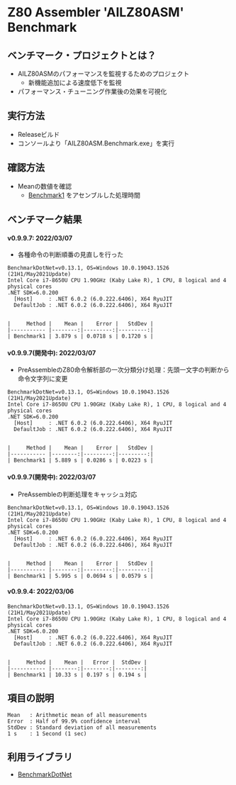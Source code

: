 # Z80 Assembler 'AILZ80ASM' Benchmark

## ベンチマーク・プロジェクトとは？
- AILZ80ASMのパフォーマンスを監視するためのプロジェクト
  - 新機能追加による速度低下を監視
- パフォーマンス・チューニング作業後の効果を可視化

## 実行方法
- Releaseビルド
- コンソールより「AILZ80ASM.Benchmark.exe」を実行

## 確認方法
- Meanの数値を確認
  - [Benchmark1](https://github.com/AILight/AILZ80ASM/tree/main/AILZ80ASM.Benchmark/TestSource/Benchmark1) をアセンブルした処理時間

## ベンチマーク結果
#### v0.9.9.7: 2022/03/07
- 各種命令の判断順番の見直しを行った
```
BenchmarkDotNet=v0.13.1, OS=Windows 10.0.19043.1526 (21H1/May2021Update)
Intel Core i7-8650U CPU 1.90GHz (Kaby Lake R), 1 CPU, 8 logical and 4 physical cores
.NET SDK=6.0.200
  [Host]     : .NET 6.0.2 (6.0.222.6406), X64 RyuJIT
  DefaultJob : .NET 6.0.2 (6.0.222.6406), X64 RyuJIT


|     Method |    Mean |    Error |   StdDev |
|----------- |--------:|---------:|---------:|
| Benchmark1 | 3.879 s | 0.0718 s | 0.1720 s |
```

#### v0.9.9.7(開発中): 2022/03/07
- PreAssembleのZ80命令解析部の一次分類分け処理：先頭一文字の判断から命令文字列に変更
```
BenchmarkDotNet=v0.13.1, OS=Windows 10.0.19043.1526 (21H1/May2021Update)
Intel Core i7-8650U CPU 1.90GHz (Kaby Lake R), 1 CPU, 8 logical and 4 physical cores
.NET SDK=6.0.200
  [Host]     : .NET 6.0.2 (6.0.222.6406), X64 RyuJIT
  DefaultJob : .NET 6.0.2 (6.0.222.6406), X64 RyuJIT


|     Method |    Mean |    Error |   StdDev |
|----------- |--------:|---------:|---------:|
| Benchmark1 | 5.889 s | 0.0286 s | 0.0223 s |
```

#### v0.9.9.7(開発中): 2022/03/07
- PreAssembleの判断処理をキャッシュ対応
```
BenchmarkDotNet=v0.13.1, OS=Windows 10.0.19043.1526 (21H1/May2021Update)
Intel Core i7-8650U CPU 1.90GHz (Kaby Lake R), 1 CPU, 8 logical and 4 physical cores
.NET SDK=6.0.200
  [Host]     : .NET 6.0.2 (6.0.222.6406), X64 RyuJIT
  DefaultJob : .NET 6.0.2 (6.0.222.6406), X64 RyuJIT


|     Method |    Mean |    Error |   StdDev |
|----------- |--------:|---------:|---------:|
| Benchmark1 | 5.995 s | 0.0694 s | 0.0579 s |
```

#### v0.9.9.4: 2022/03/06
```
BenchmarkDotNet=v0.13.1, OS=Windows 10.0.19043.1526 (21H1/May2021Update)
Intel Core i7-8650U CPU 1.90GHz (Kaby Lake R), 1 CPU, 8 logical and 4 physical cores
.NET SDK=6.0.200
  [Host]     : .NET 6.0.2 (6.0.222.6406), X64 RyuJIT
  DefaultJob : .NET 6.0.2 (6.0.222.6406), X64 RyuJIT


|     Method |    Mean |   Error |  StdDev |
|----------- |--------:|--------:|--------:|
| Benchmark1 | 10.33 s | 0.197 s | 0.194 s |
```

## 項目の説明
```
Mean   : Arithmetic mean of all measurements
Error  : Half of 99.9% confidence interval
StdDev : Standard deviation of all measurements
1 s    : 1 Second (1 sec)
```

## 利用ライブラリ
- [BenchmarkDotNet](https://benchmarkdotnet.org/)

